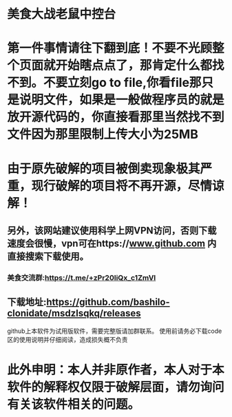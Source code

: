 # 美食大战老鼠中控台
# 第一件事情请往下翻到底！不要不光顾整个页面就开始瞎点点了，那肯定什么都找不到。不要立刻go to file,你看file那只是说明文件，如果是一般做程序员的就是放开源代码的，你直接看那里当然找不到文件因为那里限制上传大小为25MB
# 由于原先破解的项目被倒卖现象极其严重，现行破解的项目将不再开源，尽情谅解！
## 另外，该网站建议使用科学上网VPN访问，否则下载速度会很慢，vpn可在https://www.github.com 内直接搜索下载使用。
### 美食交流群:https://t.me/+zPr20liQx_c1ZmVl
## 下载地址:https://github.com/bashilo-clonidate/msdzlsqkq/releases
github上本软件为试用版软件，需要完整版请加群联系。
使用前请务必下载code区的使用说明并仔细阅读，造成损失概不负责
# 此外申明：本人并非原作者，本人对于本软件的解释权仅限于破解层面，请勿询问有关该软件相关的问题。

